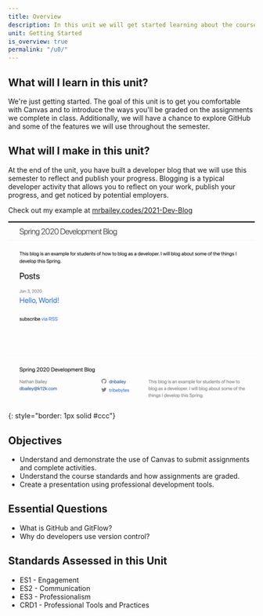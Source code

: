 ```yaml
---
title: Overview
description: In this unit we will get started learning about the course's learning targets and expectations.
unit: Getting Started
is_overview: true
permalink: "/u0/"
---
```


## What will I learn in this unit?

We're just getting started. The goal of this unit is to get you comfortable with Canvas and to introduce the ways you'll be graded on the assignments we complete in class. Additionally, we will have a chance to explore GitHub and some of the features we will use throughout the semester.

## What will I make in this unit?

At the end of the unit, you have built a developer blog that we will use this semester to reflect and publish your progress. Blogging is a typical developer activity that allows you to reflect on your work, publish your progress, and get noticed by potential employers.

Check out my example at [mrbailey.codes/2021-Dev-Blog](http://mrbailey.codes/2021-Dev-Blog/)

![Dev Blog Example](./images/dev_blog.png){: style="border: 1px solid #ccc"}

## Objectives

- Understand and demonstrate the use of Canvas to submit assignments and complete activities.
- Understand the course standards and how assignments are graded.
- Create a presentation using professional development tools.

## Essential Questions

- What is GitHub and GitFlow?
- Why do developers use version control?

## Standards Assessed in this Unit

- ES1 - Engagement
- ES2 - Communication
- ES3 - Professionalism
- CRD1 - Professional Tools and Practices
